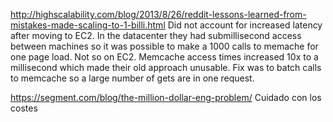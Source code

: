 http://highscalability.com/blog/2013/8/26/reddit-lessons-learned-from-mistakes-made-scaling-to-1-billi.html
Did not account for increased latency after moving to EC2. In the datacenter they had submillisecond access between machines so it was possible to make a 1000 calls to memache for one page load. Not so on EC2. Memcache access times increased 10x to a millisecond which made their old approach unusable. Fix was to batch calls to memcache so a large number of gets are in one request.


https://segment.com/blog/the-million-dollar-eng-problem/
Cuidado con los costes
